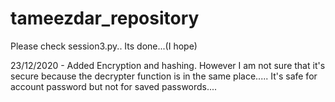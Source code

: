 # tameezdar_repository
Please check session3.py.. Its done...(I hope)

23/12/2020 - Added Encryption and hashing. However I am not sure that it's secure because the decrypter function is in the same place..... It's safe for account password but not for saved passwords....
